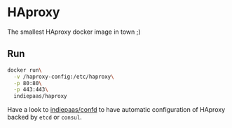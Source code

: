 # HAproxy

The smallest HAproxy docker image in town ;)

## Run

```bash
docker run\
  -v /haproxy-config:/etc/haproxy\
  -p 80:80\
  -p 443:443\
  indiepaas/haproxy
```

Have a look to [indiepaas/confd](https://registry.hub.docker.com/u/indiepaas/confd/) to have automatic configuration of HAproxy backed by `etcd` or `consul`.
